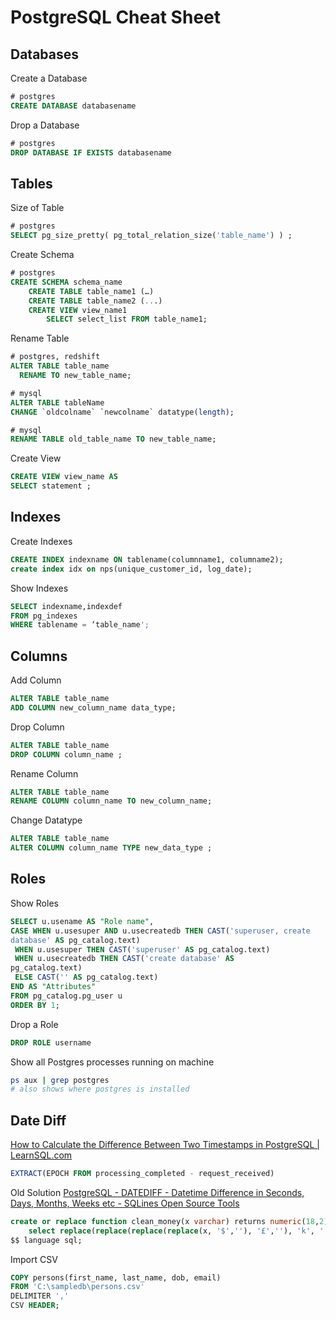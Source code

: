 # PostgreSQL Cheat Sheet

## Databases
Create a Database
```sql
# postgres
CREATE DATABASE databasename
```

Drop a Database
```sql
# postgres
DROP DATABASE IF EXISTS databasename
```

## Tables
Size of Table
```sql
# postgres
SELECT pg_size_pretty( pg_total_relation_size('table_name') ) ;
```

Create Schema
```sql
# postgres
CREATE SCHEMA schema_name
    CREATE TABLE table_name1 (…)
    CREATE TABLE table_name2 (...)
    CREATE VIEW view_name1
        SELECT select_list FROM table_name1;
```

Rename Table
```sql
# postgres, redshift
ALTER TABLE table_name
  RENAME TO new_table_name;

# mysql
ALTER TABLE tableName
CHANGE `oldcolname` `newcolname` datatype(length);

# mysql
RENAME TABLE old_table_name TO new_table_name;
```

Create View
```sql
CREATE VIEW view_name AS
SELECT statement ;
```

## Indexes
Create Indexes
```sql
CREATE INDEX indexname ON tablename(columnname1, columname2);
create index idx on nps(unique_customer_id, log_date);
```

Show Indexes
```sql
SELECT indexname,indexdef
FROM pg_indexes
WHERE tablename = ‘table_name';
```

## Columns
Add Column
```sql
ALTER TABLE table_name
ADD COLUMN new_column_name data_type;
```

Drop Column
```sql
ALTER TABLE table_name 
DROP COLUMN column_name ;
```

Rename Column
```sql
ALTER TABLE table_name 
RENAME COLUMN column_name TO new_column_name;
```

Change Datatype
```sql
ALTER TABLE table_name
ALTER COLUMN column_name TYPE new_data_type ;
```

## Roles
Show Roles
```sql
SELECT u.usename AS "Role name",
CASE WHEN u.usesuper AND u.usecreatedb THEN CAST('superuser, create
database' AS pg_catalog.text)
 WHEN u.usesuper THEN CAST('superuser' AS pg_catalog.text)
 WHEN u.usecreatedb THEN CAST('create database' AS
pg_catalog.text)
 ELSE CAST('' AS pg_catalog.text)
END AS "Attributes"
FROM pg_catalog.pg_user u
ORDER BY 1;
```

Drop a Role
```sql
DROP ROLE username
```

Show all Postgres processes running on machine
```bash
ps aux | grep postgres
# also shows where postgres is installed
```

## Date Diff
[How to Calculate the Difference Between Two Timestamps in PostgreSQL |   LearnSQL.com](https://learnsql.com/cookbook/how-to-calculate-the-difference-between-two-timestamps-in-postgresql/)
```sql
EXTRACT(EPOCH FROM processing_completed - request_received)
```

Old Solution
[PostgreSQL - DATEDIFF - Datetime Difference in Seconds, Days, Months, Weeks etc - SQLines Open Source Tools](http://www.sqlines.com/postgresql/how-to/datediff)
```sql
create or replace function clean_money(x varchar) returns numeric(18,2) as $$
	select replace(replace(replace(replace(x, '$',''), '£',''), 'k', ''), 'b', '')::numeric(18,2)
$$ language sql;
```

Import CSV
```sql
COPY persons(first_name, last_name, dob, email)
FROM 'C:\sampledb\persons.csv'
DELIMITER ','
CSV HEADER;
```
